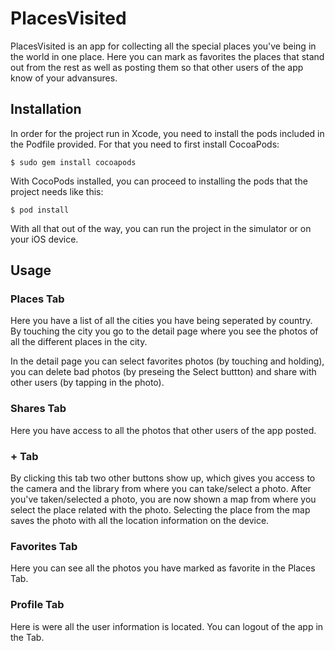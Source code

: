 # PlacesVisited
PlacesVisited is an app for collecting all the special places you've being in the world in one place. Here you can mark as favorites the places that stand out from the rest as well as posting them so that other users of the app know of your advansures.

Installation
-------------

In order for the project run in Xcode, you need to install the pods included in the Podfile provided. For that you need to first install CocoaPods:

```$ sudo gem install cocoapods```

With CocoPods installed, you can proceed to installing the pods that the project needs like this:

```$ pod install```

With all that out of the way, you can run the project in the simulator or on your iOS device.

Usage
-------------

### Places Tab

Here you have a list of all the cities you have being seperated by country. By touching the city you go to the detail page where you see the photos of all the different places in the city.

In the detail page you can select favorites photos (by touching and holding), you can delete bad photos (by preseing the Select buttton) and share with other users (by tapping in the photo).

### Shares Tab

Here you have access to all the photos that other users of the app posted.

### + Tab

By clicking this tab two other buttons show up, which gives you access to the camera and the library from where you can take/select a photo. After you've taken/selected a photo, you are now shown a map from where you select the place related with the photo. Selecting the place from the map saves the photo with all the location information on the device.

### Favorites Tab

Here you can see all the photos you have marked as favorite in the Places Tab.

### Profile Tab

Here is were all the user information is located. You can logout of the app in the Tab.
